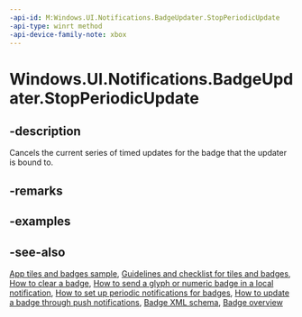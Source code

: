 ```yaml
---
-api-id: M:Windows.UI.Notifications.BadgeUpdater.StopPeriodicUpdate
-api-type: winrt method
-api-device-family-note: xbox
---
```


<!-- Method syntax
public void StopPeriodicUpdate()
-->

# Windows.UI.Notifications.BadgeUpdater.StopPeriodicUpdate

## -description
Cancels the current series of timed updates for the badge that the updater is bound to.

## -remarks

## -examples

## -see-also
[App tiles and badges sample](https://github.com/microsoftarchive/msdn-code-gallery-microsoft/tree/master/Official%20Windows%20Platform%20Sample/Windows%208.1%20Store%20app%20samples/99866-Windows%208.1%20Store%20app%20samples/App%20tiles%20and%20badges%20sample), [Guidelines and checklist for tiles and badges](https://docs.microsoft.com/windows/uwp/controls-and-patterns/tiles-and-notifications-creating-tiles), [How to clear a badge](https://docs.microsoft.com/previous-versions/windows/apps/hh700418(v=win.10)), [How to send a glyph or numeric badge in a local notification](https://docs.microsoft.com/previous-versions/windows/apps/hh700418(v=win.10)), [How to set up periodic notifications for badges](https://docs.microsoft.com/previous-versions/windows/apps/hh761476(v=win.10)), [How to update a badge through push notifications](https://docs.microsoft.com/previous-versions/windows/apps/hh465450(v=win.10)), [Badge XML schema](https://docs.microsoft.com/uwp/schemas/tiles/badgeschema/schema-root), [Badge overview](https://docs.microsoft.com/previous-versions/windows/apps/hh779719(v=win.10))
